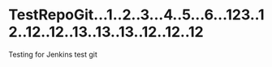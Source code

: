 # TestRepoGit...1..2..3...4..5...6...123..12..12..12..13..13..13..12..12..12
Testing for Jenkins
test git
